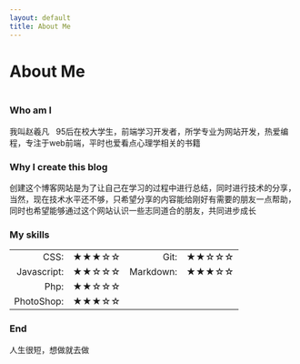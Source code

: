 ```yaml
---
layout: default
title: About Me
---
```

<style>
	table{
		background:none;
		border:none;
		width:;
	}
	#left{
		text-align:right;
		border-right:none;
	}
	#right{
		text-align:left;
		border-right:none;
	}
</style>
<div class="post">
	<h1 class="pageTitle">About Me</h1>
	<img src="{{ '/assets/img/touring.jpg' | prepend: site.baseurl }}" alt="">
	<h3>Who am I</h3>
	<p class="intro">我叫赵羲凡 &nbsp; 95后在校大学生，前端学习开发者，所学专业为网站开发，热爱编程，专注于web前端，平时也爱看点心理学相关的书籍</p>
	<h3>Why I create this blog</h3>
	<p class="intro">创建这个博客网站是为了让自己在学习的过程中进行总结，同时进行技术的分享，当然，现在技术水平还不够，只希望分享的内容能给刚好有需要的朋友一点帮助，同时也希望能够通过这个网站认识一些志同道合的朋友，共同进步成长</p>
	<h3>My skills</h3>
	<table>
	<tr>
		<td id="left">CSS:</td>
		<td id="right">★★★☆☆</td>
		<td id="left">Git:</td>
		<td id="right">★★☆☆☆</td>
	</tr>
	<tr>
		<td id="left">Javascript:</td>
		<td id="right">★★☆☆☆</td>
		<td id="left">Markdown:</td>
		<td id="right">★★★☆☆</td>
	</tr>
	<tr>
		<td id="left">Php:</td>
		<td id="right">★★☆☆☆</td>
		<!-- <td id="left">CSS:</td>
		<td id="right">★★★☆☆</td> -->
	</tr>
	<tr>
		<td id="left">PhotoShop:</td>
		<td id="right">★★★☆☆</td>
		<!-- <td id="left">CSS:</td>
		<td id="right">★★★☆☆</td> -->
	</tr>
	</table>
	<h3>End</h3>
		<p class="intro">人生很短，想做就去做</p>
</div>

